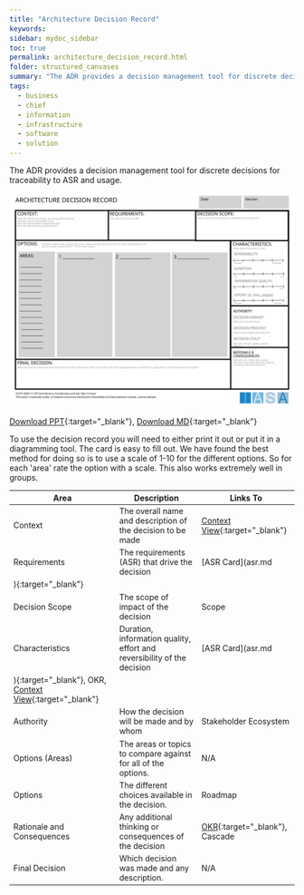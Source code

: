 ```yaml
---
title: "Architecture Decision Record"
keywords: 
sidebar: mydoc_sidebar
toc: true
permalink: architecture_decision_record.html
folder: structured_canvases
summary: "The ADR provides a decision management tool for discrete decisions for traceability to ASR and usage."
tags: 
  - business
  - chief
  - information
  - infrastructure
  - software
  - solution
---
```


The ADR provides a decision management tool for discrete decisions for traceability to ASR and usage.

![image001](media/architecture_decision_record001.svg)

[Download PPT](media/ppt/architecture_decision_record.ppt){:target="_blank"}, [Download MD](media/adr_md_download.md){:target="_blank"}

To use the decision record you will need to either print it out or put it in a diagramming tool. The card is easy to fill out. We have found the best method for doing so is to use a scale of 1-10 for the different options. So for each 'area' rate the option with a scale. This also works extremely well in groups. 

| Area                       | Description                                                             | Links To               |
| -------------------------- | ----------------------------------------------------------------------- | ---------------------- |
| Context                    | The overall name and description of the decision to be made             | [Context View](context_view_card.md){:target="_blank"}           |
| Requirements               | The requirements (ASR) that drive the decision                          | [ASR Card](asr.md
){:target="_blank"}                    |
| Decision Scope             | The scope of impact of the decision                                     | Scope                  |
| Characteristics            | Duration, information quality, effort and reversibility of the decision |  [ASR Card](asr.md
){:target="_blank"}, OKR, [Context View](context_view_card.md){:target="_blank"} |
| Authority                  | How the decision will be made and by whom                               | Stakeholder Ecosystem  |
| Options (Areas)            | The areas or topics to compare against for all of the options.          | N/A                    |
| Options                    | The different choices available in the decision.                        | Roadmap                |
| Rationale and Consequences | Any additional thinking or consequences of the decision                 | [OKR](okr_card.md){:target="_blank"}, Cascade           |
| Final Decision             | Which decision was made and any description.                            | N/A                    |